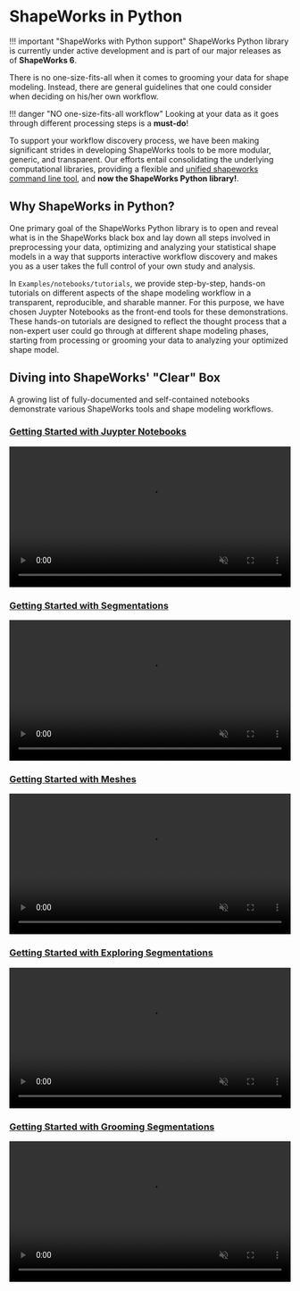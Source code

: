 # ShapeWorks in Python


!!! important "ShapeWorks with Python support"
    ShapeWorks Python library is currently under active development and is part of our major releases as of **ShapeWorks 6**. 


There is no one-size-fits-all when it comes to grooming your data for shape modeling. Instead, there are general guidelines that one could consider when deciding on his/her own workflow. 

!!! danger "NO one-size-fits-all workflow"
    Looking at your data as it goes through different processing steps is a **must-do**!


To support your workflow discovery process, we have been making significant strides in developing ShapeWorks tools to be more modular, generic, and transparent. Our efforts entail consolidating the underlying computational libraries, providing a flexible and [unified shapeworks command line tool](../new/shapeworks-command.md), and **now the ShapeWorks Python library!**.

## Why ShapeWorks in Python?

One primary goal of the ShapeWorks Python library is to open and reveal what is in the ShapeWorks black box and lay down all steps involved in preprocessing your data, optimizing and analyzing your statistical shape models in a way that supports interactive workflow discovery and makes you as a user takes the full control of your own study and analysis.


In `Examples/notebooks/tutorials`, we provide step-by-step, hands-on tutorials on different aspects of the shape modeling workflow in a transparent, reproducible, and sharable manner. For this purpose, we have chosen Juypter Notebooks as the front-end tools for these demonstrations. These hands-on tutorials are designed to reflect the thought process that a non-expert user could go through at different shape modeling phases, starting from processing or grooming your data to analyzing your optimized shape model.

## Diving into ShapeWorks' "Clear" Box 

A growing list of fully-documented and self-contained notebooks demonstrate various ShapeWorks tools and shape modeling workflows.


### [Getting Started with Juypter Notebooks](../notebooks/getting-started-with-jupyter-notebooks.html)  

<p><video src="https://sci.utah.edu/~shapeworks/doc-resources/mp4s/jupyter-run-cell.mp4" autoplay muted loop controls style="width:100%"></p>

 
### [Getting Started with Segmentations](../notebooks/getting-started-with-segmentations.html)   

<p><video src="https://sci.utah.edu/~shapeworks/doc-resources/mp4s/nb-seg-vol-slices-label.mp4" autoplay muted loop controls style="width:100%"></p>

### [Getting Started with Meshes](../notebooks/getting-started-with-meshes.html) 

<p><video src="https://sci.utah.edu/~shapeworks/doc-resources/mp4s/nb-mesh-itkw-2surfs-same-win.mp4" autoplay muted loop controls style="width:100%"></p>

### [Getting Started with Exploring Segmentations](../notebooks/getting-started-with-exploring-segmentations.html)   

<p><video src="https://sci.utah.edu/~shapeworks/doc-resources/mp4s/nb-explore-iso-align-pv.mp4" autoplay muted loop controls style="width:100%"></p>


### [Getting Started with Grooming Segmentations](../notebooks/getting-started-with-grooming-segmentations.html)   

<p><video src="https://sci.utah.edu/~shapeworks/doc-resources/mp4s/nb-groom-mean-align.mp4" autoplay muted loop controls style="width:100%"></p>